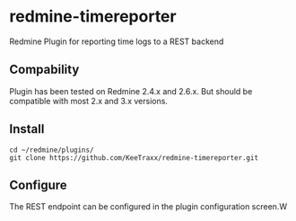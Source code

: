 # redmine-timereporter
Redmine Plugin for reporting time logs to a REST backend

## Compability
Plugin has been tested on Redmine 2.4.x and 2.6.x. But should be compatible with most 2.x and 3.x versions.

## Install

    cd ~/redmine/plugins/
    git clone https://github.com/KeeTraxx/redmine-timereporter.git
    
## Configure
The REST endpoint can be configured in the plugin configuration screen.W

